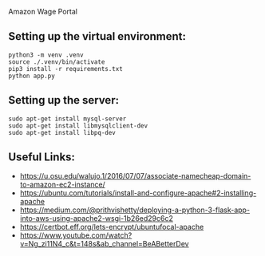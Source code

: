 Amazon Wage Portal

Setting up the virtual environment:
------
```
python3 -m venv .venv
source ./.venv/bin/activate
pip3 install -r requirements.txt
python app.py
```

Setting up the server:
-----
```
sudo apt-get install mysql-server
sudo apt-get install libmysqlclient-dev
sudo apt-get install libpq-dev
````

Useful Links:
-------
* https://u.osu.edu/walujo.1/2016/07/07/associate-namecheap-domain-to-amazon-ec2-instance/
* https://ubuntu.com/tutorials/install-and-configure-apache#2-installing-apache
* https://medium.com/@prithvishetty/deploying-a-python-3-flask-app-into-aws-using-apache2-wsgi-1b26ed29c6c2
* https://certbot.eff.org/lets-encrypt/ubuntufocal-apache
* https://www.youtube.com/watch?v=Ng_zi11N4_c&t=148s&ab_channel=BeABetterDev
